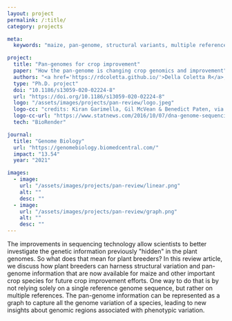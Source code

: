 ```yaml
---
layout: project
permalink: /:title/
category: projects

meta:
  keywords: "maize, pan-genome, structural variants, multiple references, graph assemblies"

project:
  title: "Pan-genomes for crop improvement"
  paper: "How the pan-genome is changing crop genomics and improvement"
  authors: "<a href='https://rdcoletta.github.io/'>Della Coletta R</a>, Qiu Y, Ou S, Hufford MB, Hirsch CN"
  type: "Ph.D. project"
  doi: "10.1186/s13059-020-02224-8"
  url: "https://doi.org/10.1186/s13059-020-02224-8"
  logo: "/assets/images/projects/pan-review/logo.jpeg"
  logo-cc: "credits: Kiran Garimella, Gil McVean & Benedict Paten, via STAT"
  logo-cc-url: "https://www.statnews.com/2016/10/07/dna-genome-sequencing-new-maps"
  tech: "BioRender"

journal:
  title: "Genome Biology"
  url: "https://genomebiology.biomedcentral.com/"
  impact: "13.54"
  year: "2021"

images:
  - image:
    url: "/assets/images/projects/pan-review/linear.png"
    alt: ""
    desc: ""
  - image:
    url: "/assets/images/projects/pan-review/graph.png"
    alt: ""
    desc: ""
---
```

<p>The improvements in sequencing technology allow scientists to better investigate the genetic information previously "hidden" in the plant genomes. So what does that mean for plant breeders? In this review article, we discuss how plant breeders can harness structural variation and pan-genome information that are now available for maize and other important crop species for future crop improvement efforts. One way to do that is by not relying solely on a single reference genome sequence, but rather on multiple references. The pan-genome information can be represented as a graph to capture all the genome variation of a species, leading to new insights about genomic regions associated with phenotypic variation.</p>
